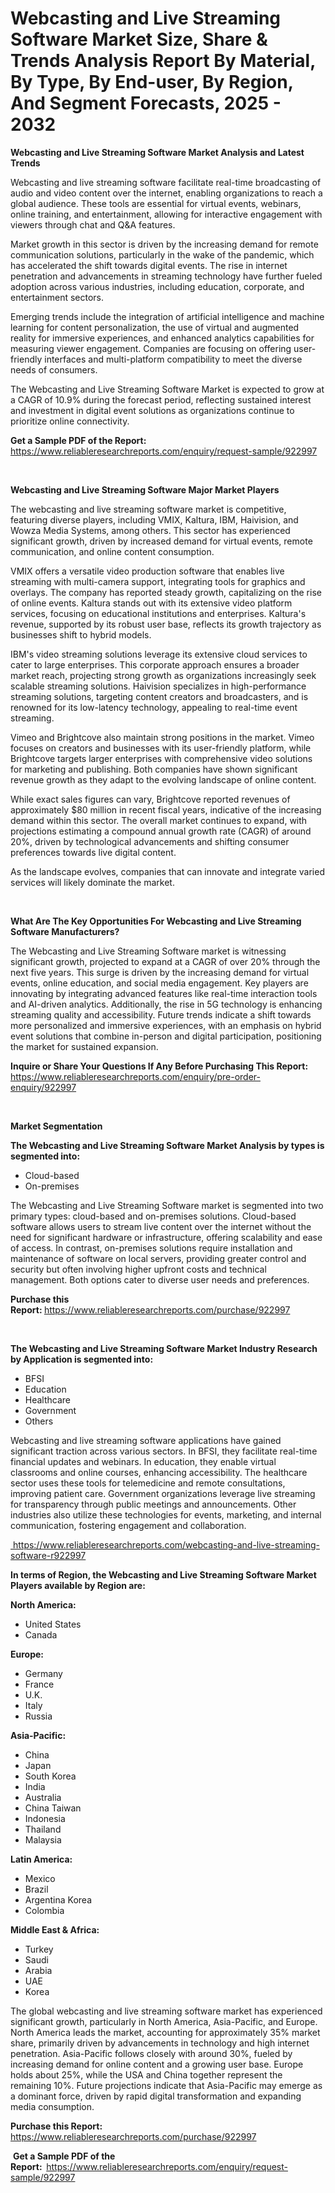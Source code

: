 <p><h1>Webcasting and Live Streaming Software Market Size, Share & Trends Analysis Report By Material, By Type, By End-user, By Region, And Segment Forecasts, 2025 - 2032</h1></p><p><strong>Webcasting and Live Streaming Software Market Analysis and Latest Trends</strong></p>
<p><p>Webcasting and live streaming software facilitate real-time broadcasting of audio and video content over the internet, enabling organizations to reach a global audience. These tools are essential for virtual events, webinars, online training, and entertainment, allowing for interactive engagement with viewers through chat and Q&A features.</p><p>Market growth in this sector is driven by the increasing demand for remote communication solutions, particularly in the wake of the pandemic, which has accelerated the shift towards digital events. The rise in internet penetration and advancements in streaming technology have further fueled adoption across various industries, including education, corporate, and entertainment sectors.</p><p>Emerging trends include the integration of artificial intelligence and machine learning for content personalization, the use of virtual and augmented reality for immersive experiences, and enhanced analytics capabilities for measuring viewer engagement. Companies are focusing on offering user-friendly interfaces and multi-platform compatibility to meet the diverse needs of consumers.</p><p>The Webcasting and Live Streaming Software Market is expected to grow at a CAGR of 10.9% during the forecast period, reflecting sustained interest and investment in digital event solutions as organizations continue to prioritize online connectivity.</p></p>
<p><strong>Get a Sample PDF of the Report:&nbsp;</strong> <a href="https://www.reliableresearchreports.com/enquiry/request-sample/922997?utm_campaign=3370&utm_medium=2&utm_source=Github&utm_content=ia&utm_term=18042025&utm_id=webcasting-and-live-streaming-software">https://www.reliableresearchreports.com/enquiry/request-sample/922997</a></p>
<p>&nbsp;</p>
<p><strong>Webcasting and Live Streaming Software Major Market Players</strong></p>
<p><p>The webcasting and live streaming software market is competitive, featuring diverse players, including VMIX, Kaltura, IBM, Haivision, and Wowza Media Systems, among others. This sector has experienced significant growth, driven by increased demand for virtual events, remote communication, and online content consumption.</p><p>VMIX offers a versatile video production software that enables live streaming with multi-camera support, integrating tools for graphics and overlays. The company has reported steady growth, capitalizing on the rise of online events. Kaltura stands out with its extensive video platform services, focusing on educational institutions and enterprises. Kaltura's revenue, supported by its robust user base, reflects its growth trajectory as businesses shift to hybrid models.</p><p>IBM's video streaming solutions leverage its extensive cloud services to cater to large enterprises. This corporate approach ensures a broader market reach, projecting strong growth as organizations increasingly seek scalable streaming solutions. Haivision specializes in high-performance streaming solutions, targeting content creators and broadcasters, and is renowned for its low-latency technology, appealing to real-time event streaming.</p><p>Vimeo and Brightcove also maintain strong positions in the market. Vimeo focuses on creators and businesses with its user-friendly platform, while Brightcove targets larger enterprises with comprehensive video solutions for marketing and publishing. Both companies have shown significant revenue growth as they adapt to the evolving landscape of online content.</p><p>While exact sales figures can vary, Brightcove reported revenues of approximately $80 million in recent fiscal years, indicative of the increasing demand within this sector. The overall market continues to expand, with projections estimating a compound annual growth rate (CAGR) of around 20%, driven by technological advancements and shifting consumer preferences towards live digital content. </p><p>As the landscape evolves, companies that can innovate and integrate varied services will likely dominate the market.</p></p>
<p>&nbsp;</p>
<p><strong>What Are The Key Opportunities For Webcasting and Live Streaming Software Manufacturers?</strong></p>
<p><p>The Webcasting and Live Streaming Software market is witnessing significant growth, projected to expand at a CAGR of over 20% through the next five years. This surge is driven by the increasing demand for virtual events, online education, and social media engagement. Key players are innovating by integrating advanced features like real-time interaction tools and AI-driven analytics. Additionally, the rise in 5G technology is enhancing streaming quality and accessibility. Future trends indicate a shift towards more personalized and immersive experiences, with an emphasis on hybrid event solutions that combine in-person and digital participation, positioning the market for sustained expansion.</p></p>
<p><strong>Inquire or Share Your Questions If Any Before Purchasing This Report:</strong> <a href="https://www.reliableresearchreports.com/enquiry/pre-order-enquiry/922997?utm_campaign=3370&utm_medium=2&utm_source=Github&utm_content=ia&utm_term=18042025&utm_id=webcasting-and-live-streaming-software">https://www.reliableresearchreports.com/enquiry/pre-order-enquiry/922997</a></p>
<p>&nbsp;</p>
<p><strong>Market Segmentation</strong></p>
<p><strong>The Webcasting and Live Streaming Software Market Analysis by types is segmented into:</strong></p>
<p><ul><li>Cloud-based</li><li>On-premises</li></ul></p>
<p><p>The Webcasting and Live Streaming Software market is segmented into two primary types: cloud-based and on-premises solutions. Cloud-based software allows users to stream live content over the internet without the need for significant hardware or infrastructure, offering scalability and ease of access. In contrast, on-premises solutions require installation and maintenance of software on local servers, providing greater control and security but often involving higher upfront costs and technical management. Both options cater to diverse user needs and preferences.</p></p>
<p><strong>Purchase this Report:&nbsp;</strong><a href="https://www.reliableresearchreports.com/purchase/922997?utm_campaign=3370&utm_medium=2&utm_source=Github&utm_content=ia&utm_term=18042025&utm_id=webcasting-and-live-streaming-software">https://www.reliableresearchreports.com/purchase/922997</a></p>
<p>&nbsp;</p>
<p><strong>The Webcasting and Live Streaming Software Market Industry Research by Application is segmented into:</strong></p>
<p><ul><li>BFSI</li><li>Education</li><li>Healthcare</li><li>Government</li><li>Others</li></ul></p>
<p><p>Webcasting and live streaming software applications have gained significant traction across various sectors. In BFSI, they facilitate real-time financial updates and webinars. In education, they enable virtual classrooms and online courses, enhancing accessibility. The healthcare sector uses these tools for telemedicine and remote consultations, improving patient care. Government organizations leverage live streaming for transparency through public meetings and announcements. Other industries also utilize these technologies for events, marketing, and internal communication, fostering engagement and collaboration.</p></p>
<p><a href="https://www.reliableresearchreports.com/webcasting-and-live-streaming-software-r922997?utm_campaign=3370&utm_medium=2&utm_source=Github&utm_content=ia&utm_term=18042025&utm_id=webcasting-and-live-streaming-software">&nbsp;https://www.reliableresearchreports.com/webcasting-and-live-streaming-software-r922997</a></p>
<p><strong>In terms of Region, the Webcasting and Live Streaming Software Market Players available by Region are:</strong></p>
<p>
    <p> <strong> North America: </strong>
        <ul>
            <li>United States</li>
            <li>Canada</li>
        </ul>
        </p> 
    <p> <strong> Europe: </strong>
        <ul>
            <li>Germany</li>
            <li>France</li>
            <li>U.K.</li>
            <li>Italy</li>
            <li>Russia</li>
        </ul>
        </p> 
    <p> <strong> Asia-Pacific: </strong>
        <ul>
            <li>China</li>
            <li>Japan</li>
            <li>South Korea</li>
            <li>India</li>
            <li>Australia</li>
            <li>China Taiwan</li>
            <li>Indonesia</li>
            <li>Thailand</li>
            <li>Malaysia</li>
        </ul>
        </p> 
    <p> <strong> Latin America: </strong>
        <ul>
            <li>Mexico</li>
            <li>Brazil</li>
            <li>Argentina Korea</li>
            <li>Colombia</li>
        </ul>
        </p> 
    <p> <strong> Middle East & Africa: </strong>
        <ul>
            <li>Turkey</li>
            <li>Saudi</li>
            <li>Arabia</li>
            <li>UAE</li>
            <li>Korea</li>
        </ul>
    </p>
    </p>
<p><p>The global webcasting and live streaming software market has experienced significant growth, particularly in North America, Asia-Pacific, and Europe. North America leads the market, accounting for approximately 35% market share, primarily driven by advancements in technology and high internet penetration. Asia-Pacific follows closely with around 30%, fueled by increasing demand for online content and a growing user base. Europe holds about 25%, while the USA and China together represent the remaining 10%. Future projections indicate that Asia-Pacific may emerge as a dominant force, driven by rapid digital transformation and expanding media consumption.</p></p>
<p><strong>Purchase this Report: </strong><a href="https://www.reliableresearchreports.com/purchase/922997?utm_campaign=3370&utm_medium=2&utm_source=Github&utm_content=ia&utm_term=18042025&utm_id=webcasting-and-live-streaming-software">https://www.reliableresearchreports.com/purchase/922997</a></p>
<p>&nbsp;<strong>Get a Sample PDF of the Report:&nbsp;&nbsp;</strong><a href="https://www.reliableresearchreports.com/enquiry/request-sample/922997?utm_campaign=3370&utm_medium=2&utm_source=Github&utm_content=ia&utm_term=18042025&utm_id=webcasting-and-live-streaming-software">https://www.reliableresearchreports.com/enquiry/request-sample/922997</a></p>
<p><strong></strong></p>
<p><p></p><p></p><p></p></p>